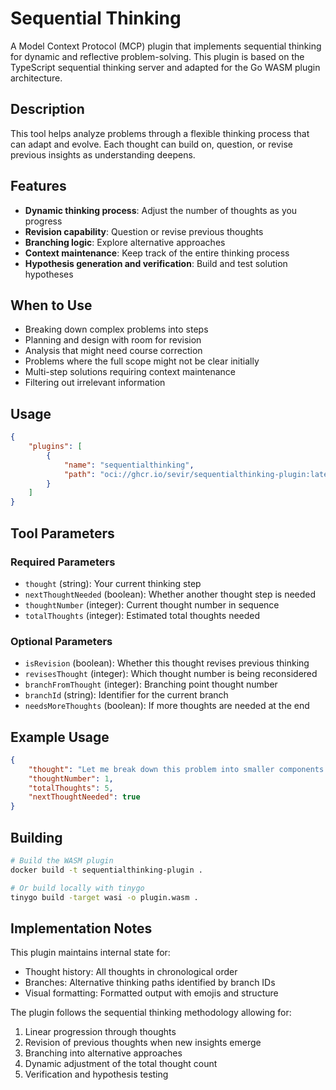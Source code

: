 # Sequential Thinking

A Model Context Protocol (MCP) plugin that implements sequential thinking for dynamic and reflective problem-solving. This plugin is based on the TypeScript sequential thinking server and adapted for the Go WASM plugin architecture.

## Description

This tool helps analyze problems through a flexible thinking process that can adapt and evolve. Each thought can build on, question, or revise previous insights as understanding deepens.

## Features

- **Dynamic thinking process**: Adjust the number of thoughts as you progress
- **Revision capability**: Question or revise previous thoughts
- **Branching logic**: Explore alternative approaches
- **Context maintenance**: Keep track of the entire thinking process
- **Hypothesis generation and verification**: Build and test solution hypotheses

## When to Use

- Breaking down complex problems into steps
- Planning and design with room for revision
- Analysis that might need course correction
- Problems where the full scope might not be clear initially
- Multi-step solutions requiring context maintenance
- Filtering out irrelevant information

## Usage

```json
{
    "plugins": [
        {
            "name": "sequentialthinking",
            "path": "oci://ghcr.io/sevir/sequentialthinking-plugin:latest"
        }
    ]
}
```

## Tool Parameters

### Required Parameters

- `thought` (string): Your current thinking step
- `nextThoughtNeeded` (boolean): Whether another thought step is needed
- `thoughtNumber` (integer): Current thought number in sequence
- `totalThoughts` (integer): Estimated total thoughts needed

### Optional Parameters

- `isRevision` (boolean): Whether this thought revises previous thinking
- `revisesThought` (integer): Which thought number is being reconsidered
- `branchFromThought` (integer): Branching point thought number
- `branchId` (string): Identifier for the current branch
- `needsMoreThoughts` (boolean): If more thoughts are needed at the end

## Example Usage

```json
{
    "thought": "Let me break down this problem into smaller components...",
    "thoughtNumber": 1,
    "totalThoughts": 5,
    "nextThoughtNeeded": true
}
```

## Building

```bash
# Build the WASM plugin
docker build -t sequentialthinking-plugin .

# Or build locally with tinygo
tinygo build -target wasi -o plugin.wasm .
```

## Implementation Notes

This plugin maintains internal state for:
- Thought history: All thoughts in chronological order
- Branches: Alternative thinking paths identified by branch IDs
- Visual formatting: Formatted output with emojis and structure

The plugin follows the sequential thinking methodology allowing for:
1. Linear progression through thoughts
2. Revision of previous thoughts when new insights emerge
3. Branching into alternative approaches
4. Dynamic adjustment of the total thought count
5. Verification and hypothesis testing
